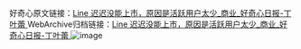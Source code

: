 好奇心原文链接：[Line 迟迟没能上市，原因是活跃用户太少_商业_好奇心日报-丁叶蕾 ](https://www.qdaily.com/articles/3866.html)
WebArchive归档链接：[Line 迟迟没能上市，原因是活跃用户太少_商业_好奇心日报-丁叶蕾 ](http://web.archive.org/web/20190623153152/https://www.qdaily.com/articles/3866.html)
![image](http://ww3.sinaimg.cn/large/007d5XDply1g3vdir8ad7j30u02si1gz)
